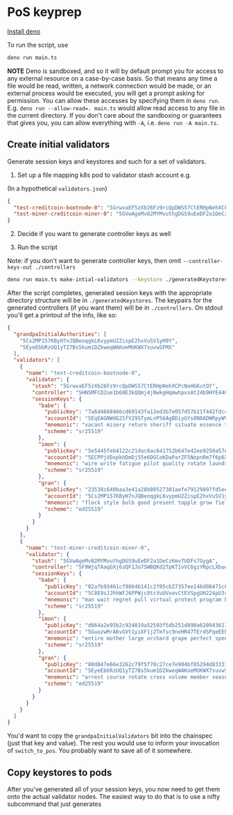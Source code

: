 # PoS keyprep

[Install deno](https://deno.land/manual@v1.36.0/getting_started/installation)

To run the script, use

```bash
deno run main.ts
```

**NOTE** Deno is sandboxed, and so it will by default prompt you for access to any external resource on a case-by-case basis. So that means any time a file would be read, written, a network connection would be made, or an external process would
be executed, you will get a prompt asking for permission. You can allow these accesses by specifying them in `deno run`. E.g. `deno run --allow-read=. main.ts` would allow read access to any file in the current directory. If you don't care about
the sandboxing or guarantees that gives you, you can allow everything with `-A`, i.e. `deno run -A main.ts`.

## Create initial validators

Generate session keys and keystores and such for a set of validators.

1. Set up a file mapping k8s pod to validator stash account e.g.

(In a hypothetical `validators.json`)

```json
{
  "test-creditcoin-bootnode-0": "5GrwvaEF5zXb26Fz9rcQpDWS57CtERHpNehXCPcNoHGKutQY",
  "test-miner-creditcoin-miner-0": "5GVwAgeMv82MYMvuthgDGS9uEeDF2a1DeCzKmv7UDFs7GygA"
}
```

2. Decide if you want to generate controller keys as well

3. Run the script

Note: if you don't want to generate controller keys, then omit `--controller-keys-out ./controllers`

```bash
deno run main.ts make-intial-validators --keystore ./generatedKeystores --controller-keys-out ./controllers --validators ./validators.json
```

After the script completes, generated session keys with the appropriate directory structure will be in `./generatedKeystores`. The keypairs for the generated controllers
(if you want them) will be in `./controllers`. On stdout you'll get a printout of the info, like so:

```json
{
  "grandpaInitialAuthorities": [
    "5Cs2MP157KByH7nJQBeoqgkL6vypmU2ZispE2hxVuSV1yH9Y",
    "5EyeEbbRzUQ1yTZ7Bs5kum1DZkweqWAKoeMUKWX7suvwSFMX"
  ],
  "validators": [
    {
      "name": "test-creditcoin-bootnode-0",
      "validator": {
        "stash": "5GrwvaEF5zXb26Fz9rcQpDWS57CtERHpNehXCPcNoHGKutQY",
        "controller": "5HNSMFCQ2ue1b68E3kQQmj4jNwkgHqmwhpxsAt24b9HYE44Q",
        "sessionKeys": {
          "babe": {
            "publicKey": "7a6d4668466cd69143fa12ed3b7e057d57b11f442fdc42748b9964900e3e8f63",
            "accountId": "5EqEAGNWdG2SfV29STymLnP56AgBDiyGYs8N8ADWRpyWVr4c",
            "mnemonic": "vacant misery return sheriff situate essence toilet garment various express swap tide",
            "scheme": "sr25519"
          },
          "imon": {
            "publicKey": "5e5445feb4122c21dac8ac641752b647e42ee9250a57ea5f354c26fc8d2eed69",
            "accountId": "5ECPPjVDxpkhDmDj55e6DGCoKDaParZF5NopnRm7f6p6Xjjs",
            "mnemonic": "wire write fatigue pilot quality rotate laundry river lake garden inner inform",
            "scheme": "sr25519"
          },
          "gran": {
            "publicKey": "23538c640baa3e41a28b80527301aefe79129897fd5eeb816baabd97a2fb83bf",
            "accountId": "5Cs2MP157KByH7nJQBeoqgkL6vypmU2ZispE2hxVuSV1yH9Y",
            "mnemonic": "flock style bulb good present topple grow field online speed auction wage",
            "scheme": "ed25519"
          }
        }
      }
    },
    {
      "name": "test-miner-creditcoin-miner-0",
      "validator": {
        "stash": "5GVwAgeMv82MYMvuthgDGS9uEeDF2a1DeCzKmv7UDFs7GygA",
        "controller": "5F9WjqTAaqGXj6zQF1Jo7SWBQKd2TpKT1vVC6gzYRpcLXbue",
        "sessionKeys": {
          "babe": {
            "publicKey": "02afb93461cf9864b141c2f05cb27357ee146d08471c622ca75d4c4ec25a4c04",
            "accountId": "5C8E9sJJhhWFJ6PPWjc8tcVuUVxevCtEVSpgUH224pU3sBpm",
            "mnemonic": "man wait regret pull virtual protect program bind february illegal clock flight",
            "scheme": "sr25519"
          },
          "imon": {
            "publicKey": "d664a2e95b2c924019a52593f5db251d090a620943611412ff490a5ce3a7786d",
            "accountId": "5GuozwMrA6vGVt1yiXF1j2Tmfsc9neHR47TErdSPqeEEhjnp",
            "mnemonic": "entire mother large orchard grape perfect speed fashion alcohol wrist employ fossil",
            "scheme": "sr25519"
          },
          "gran": {
            "publicKey": "80d847e66e3262c79f5f70c27ce7e904bf85294d833317dacd93dc5f54908238",
            "accountId": "5EyeEbbRzUQ1yTZ7Bs5kum1DZkweqWAKoeMUKWX7suvwSFMX",
            "mnemonic": "arrest course rotate cross volume member season resemble dizzy avoid fabric security",
            "scheme": "ed25519"
          }
        }
      }
    }
  ]
}
```

You'd want to copy the `grandpaInitialValidators` bit into the chainspec (just that key and value). The rest you would use to inform
your invocation of `switch_to_pos`. You probably want to save all of it somewhere.

## Copy keystores to pods

After you've generated all of your session keys, you now need to get them onto the actual validator nodes. The easiest way to do that is to use a nifty
subcommand that just generates